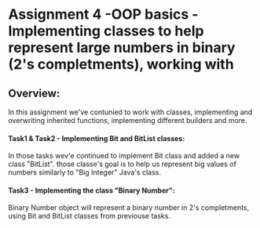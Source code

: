 # Assignment 4 -OOP basics - Implementing classes to help represent large numbers in binary (2's completments), working with 

## Overview:
In this assignment we've contunied to work with classes, implementing and overwriting inherited functions, implementing different builders and more.

#### Task1 & Task2 - Implementing Bit and BitList classes:
In those tasks wev'e continued to implement Bit class and added a new class "BitList". those classe's goal is to help us represent big values of numbers similarly to "Big Integer" Java's class.

#### Task3 - Implementing the class "Binary Number":
Binary Number object will represent a binary number in 2's completments, using Bit and BitList classes from previouse tasks.


